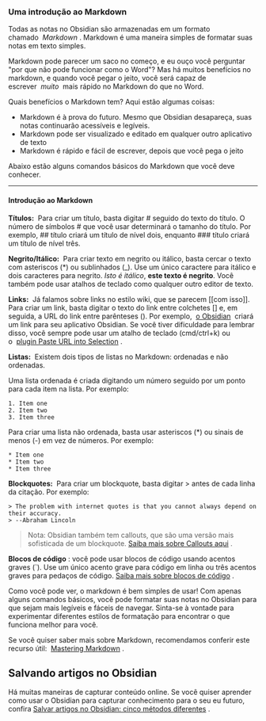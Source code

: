 ### Uma introdução ao Markdown

Todas as notas no Obsidian são armazenadas em um formato chamado  _Markdown_ . Markdown é uma maneira simples de formatar suas notas em texto simples.

Markdown pode parecer um saco no começo, e eu ouço você perguntar "por que não pode funcionar como o Word"? Mas há muitos benefícios no markdown, e quando você pegar o jeito, você será capaz de escrever  _muito_  mais rápido no Markdown do que no Word.

Quais benefícios o Markdown tem? Aqui estão algumas coisas:

- Markdown é à prova do futuro. Mesmo que Obsidian desapareça, suas notas continuarão acessíveis e legíveis.
- Markdown pode ser visualizado e editado em qualquer outro aplicativo de texto
- Markdown é rápido e fácil de escrever, depois que você pega o jeito

Abaixo estão alguns comandos básicos do Markdown que você deve conhecer.

---

#### Introdução ao Markdown

**Títulos:**  Para criar um título, basta digitar # seguido do texto do título. O número de símbolos # que você usar determinará o tamanho do título. Por exemplo, ## título criará um título de nível dois, enquanto ### título criará um título de nível três.

**Negrito/Itálico:**  Para criar texto em negrito ou itálico, basta cercar o texto com asteriscos (*) ou sublinhados (_). Use um único caractere para itálico e dois caracteres para negrito. *Isto é itálico*, **este texto é negrito**. Você também pode usar atalhos de teclado como qualquer outro editor de texto.

**Links:**  Já falamos sobre links no estilo wiki, que se parecem [[com isso]]. Para criar um link, basta digitar o texto do link entre colchetes [] e, em seguida, a URL do link entre parênteses (). Por exemplo,  [o Obsidian](https://translate.google.com/website?sl=en&tl=pt&hl=pt&client=srp&u=https://obsidian.md/obsidian.md)  criará um link para seu aplicativo Obsidian. Se você tiver dificuldade para lembrar disso, você sempre pode usar um atalho de teclado (cmd/ctrl+k) ou o  [plugin Paste URL into Selection](https://translate.google.com/website?sl=en&tl=pt&hl=pt&client=srp&u=https://github.com/denolehov/obsidian-url-into-selection) .

**Listas:**  Existem dois tipos de listas no Markdown: ordenadas e não ordenadas.

Uma lista ordenada é criada digitando um número seguido por um ponto para cada item na lista. Por exemplo:

```
1. Item one
2. Item two
3. Item three
```

Para criar uma lista não ordenada, basta usar asteriscos (*) ou sinais de menos (-) em vez de números. Por exemplo:

```
* Item one
* Item two
* Item three
```

**Blockquotes:**  Para criar um blockquote, basta digitar > antes de cada linha da citação. Por exemplo:

```
> The problem with internet quotes is that you cannot always depend on their accuracy.
> --Abraham Lincoln
```

> Nota: Obsidian também tem callouts, que são uma versão mais sofisticada de um blockquote. [Saiba mais sobre Callouts aqui](https://obsidian-rocks.translate.goog/using-callouts-in-obsidian/?_x_tr_sl=en&_x_tr_tl=pt&_x_tr_hl=pt&_x_tr_pto=tc) .

**Blocos de código** : você pode usar blocos de código usando acentos graves (`). Use um único acento grave para código em linha ou três acentos graves para pedaços de código. [Saiba mais sobre blocos de código](https://obsidian-rocks.translate.goog/the-obsidian-code-block/?_x_tr_sl=en&_x_tr_tl=pt&_x_tr_hl=pt&_x_tr_pto=tc) .

Como você pode ver, o markdown é bem simples de usar! Com apenas alguns comandos básicos, você pode formatar suas notas no Obsidian para que sejam mais legíveis e fáceis de navegar. Sinta-se à vontade para experimentar diferentes estilos de formatação para encontrar o que funciona melhor para você.

Se você quiser saber mais sobre Markdown, recomendamos conferir este recurso útil:  [Mastering Markdown](https://translate.google.com/website?sl=en&tl=pt&hl=pt&client=srp&u=https://docs.github.com/en/get-started/writing-on-github/getting-started-with-writing-and-formatting-on-github/basic-writing-and-formatting-syntax) .

## Salvando artigos no Obsidian

Há muitas maneiras de capturar conteúdo online. Se você quiser aprender como usar o Obsidian para capturar conhecimento para o seu eu futuro, confira [Salvar artigos no Obsidian: cinco métodos diferentes](https://obsidian-rocks.translate.goog/save-articles-to-obsidian-five-different-methods/?_x_tr_sl=en&_x_tr_tl=pt&_x_tr_hl=pt&_x_tr_pto=tc) .